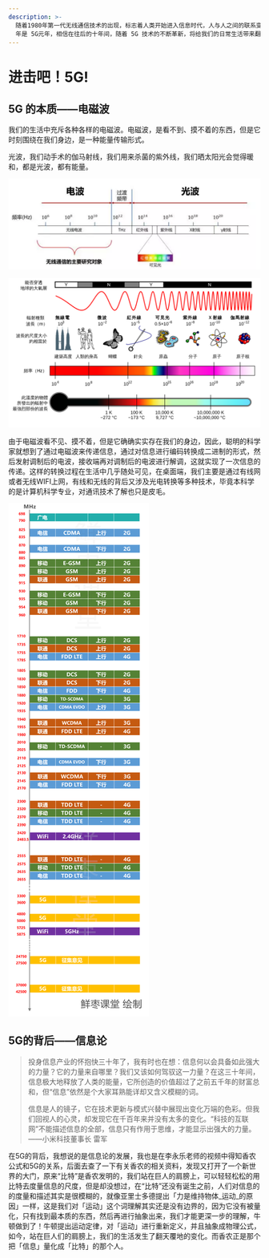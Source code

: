```yaml
---
description: >-
  随着1980年第一代无线通信技术的出现，标志着人类开始进入信息时代，人与人之间的联系变的更加紧密，无线通讯技术也在往后的几十年间得到了长足的发展。基本以十年为一代，2020
  年是 5G元年，相信在往后的十年间，随着 5G 技术的不断革新，将给我们的日常生活带来翻天覆地的变化。
---
```


# 进击吧！5G!

## 5G 的本质——电磁波

我们的生活中充斥各种各样的电磁波。电磁波，是看不到、摸不着的东西，但是它时刻围绕在我们身边，是一种能量传输形式。

光波，我们动手术的伽马射线，我们用来杀菌的紫外线，我们晒太阳光会觉得暖和，都是光波，都有能量。

![](../.gitbook/assets/image%20%2822%29.png)

![](../.gitbook/assets/image%20%2821%29.png)

 由于电磁波看不见、摸不着，但是它确确实实存在我们的身边，因此，聪明的科学家就想到了通过电磁波来传递信息，通过对信息进行编码转换成二进制的形式，然后发射调制后的电波，接收端再对调制后的电波进行解调，这就实现了一次信息的传递。这样的转换过程在生活中几乎随处可见，在桌面端，我们主要是通过有线网或者无线WIFI上网，有线和无线的背后又涉及光电转换等多种技术，毕竟本科学的是计算机科学专业，对通讯技术了解也只是皮毛。

![&#x6C11;&#x7528;&#x79FB;&#x52A8;&#x901A;&#x8BAF;&#x9891;&#x6BB5;](../.gitbook/assets/image%20%2823%29.png)

## 5G的背后——信息论

> 投身信息产业的怀抱快三十年了，我有时也在想：信息何以会具备如此强大的力量？它的力量来自哪里？我们又该如何驾驭这一力量？在这三十年间，信息极大地释放了人类的能量，它所创造的价值超过了之前五千年的财富总和，但“信息”依然是个大家耳熟能详却又含义模糊的词。
>
> 信息是人的镜子，它在技术更新与模式兴替中展现出变化万端的色彩。但我们回视人的心灵，却发现它在千百年来并没有太多的变化。“科技的互联网”不能描述信息的全部，信息只有作用于思维，才能显示出强大的力量。——小米科技董事长 雷军

在5G的背后，我想说的是信息论的发展，我也是在李永乐老师的视频中得知香农公式和5G的关系，后面去查了一下有关香农的相关资料，发现又打开了一个新世界的大门，原来“比特”是香农发明的，我们站在巨人的肩膀上，可以轻轻松松的用比特去度量信息的尺度，但是却没想过，在“比特”还没有诞生之前，人们对信息的的度量和描述其实是很模糊的，就像亚里士多德提出「力是维持物体_运动_的原因」一样，这是我们对「运动」这个词理解其实还是没有边界的，因为它没有被量化，只有找到最本质的东西，然后再进行抽象出来，我们才能更深一步的理解，牛顿做到了！牛顿提出运动定律，对「运动」进行重新定义，并且抽象成物理公式，如今，站在巨人们的肩膀上，我们的生活发生了翻天覆地的变化。而香农正是那个把「信息」量化成「比特」的那个人。





